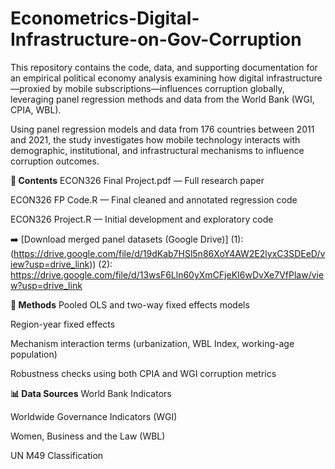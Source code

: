 # Econometrics-Digital-Infrastructure-on-Gov-Corruption
This repository contains the code, data, and supporting documentation for an empirical political economy analysis examining how digital infrastructure—proxied by mobile subscriptions—influences corruption globally, leveraging panel regression methods and data from the World Bank (WGI, CPIA, WBL).

Using panel regression models and data from 176 countries between 2011 and 2021, the study investigates how mobile technology interacts with demographic, institutional, and infrastructural mechanisms to influence corruption outcomes.

**📁 Contents**
ECON326 Final Project.pdf — Full research paper

ECON326 FP Code.R — Final cleaned and annotated regression code

ECON326 Project.R — Initial development and exploratory code

➡️ [Download merged panel datasets (Google Drive)]  (1): (https://drive.google.com/file/d/19dKab7HSl5n86XoY4AW2E2lyxC3SDEeD/view?usp=drive_link)) 
(2): https://drive.google.com/file/d/13wsF6Lln60yXmCFjeKI6wDvXe7VfPlaw/view?usp=drive_link


**🧪 Methods**
Pooled OLS and two-way fixed effects models

Region-year fixed effects

Mechanism interaction terms (urbanization, WBL Index, working-age population)

Robustness checks using both CPIA and WGI corruption metrics

**📊 Data Sources**
World Bank Indicators

Worldwide Governance Indicators (WGI)

Women, Business and the Law (WBL)

UN M49 Classification


